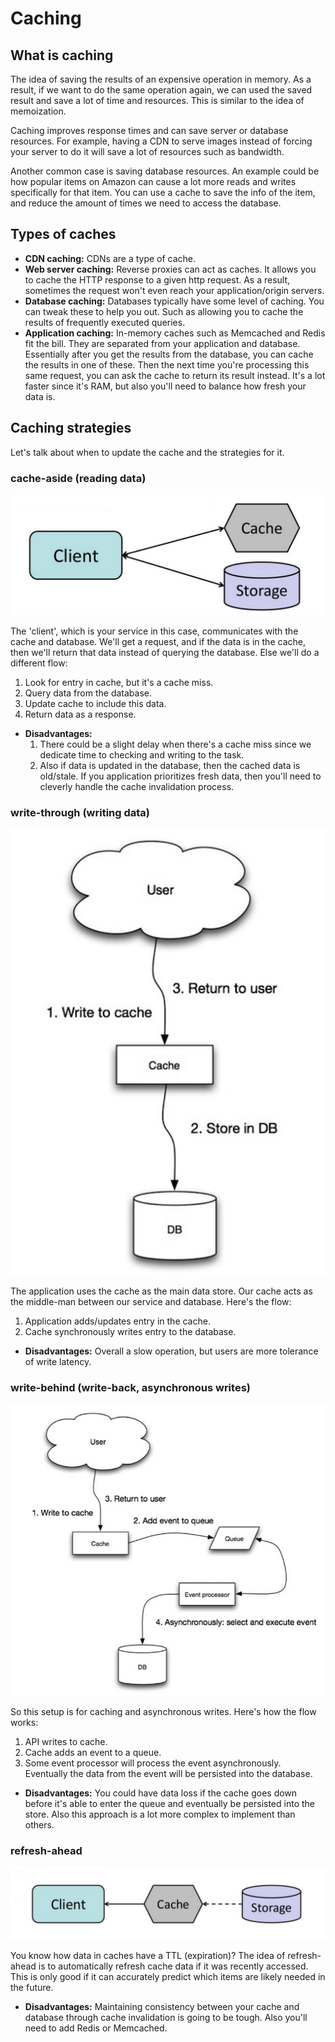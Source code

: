 # Caching

## What is caching
The idea of saving the results of an expensive operation in memory. As a result, if we want to do the same operation again, we can used the saved result and save a lot of time and resources. This is similar to the idea of memoization.

Caching improves response times and can save server or database resources. For example, having a CDN to serve images instead of forcing your server to do it will save a lot of resources such as bandwidth. 

Another common case is saving database resources. An example could be how popular items on Amazon can cause a lot more reads and writes specifically for that item. You can use a cache to save the info of the item, and reduce the amount of times we need to access the database.

## Types of caches
- **CDN caching:** CDNs are a type of cache.
- **Web server caching:** Reverse proxies can act as caches. It allows you to cache the HTTP response to a given http request. As a result, sometimes the request won't even reach your application/origin servers.
- **Database caching:** Databases typically have some level of caching. You can tweak these to help you out. Such as allowing you to cache the results of frequently executed queries.
- **Application caching:** In-memory caches such as Memcached and Redis fit the bill. They are separated from your application and database. Essentially after you get the results from the database, you can cache the results in one of these. Then the next time you're processing this same request, you can ask the cache to return its result instead. It's a lot faster since it's RAM, but also you'll need to balance how fresh your data is.

## Caching strategies
Let's talk about when to update the cache and the strategies for it.

### cache-aside (reading data)
![](https://github.com/donnemartin/system-design-primer/raw/master/images/ONjORqk.png)

The 'client', which is your service in this case, communicates with the cache and database. We'll get a request, and if the data is in the cache, then we'll return that data instead of querying the database. Else we'll do a different flow:
1. Look for entry in cache, but it's a cache miss.
2. Query data from the database.
3. Update cache to include this data.
4. Return data as a response.

- **Disadvantages:** 
  1. There could be a slight delay when there's a cache miss since we dedicate time to checking and writing to the task. 
  2. Also if data is updated in the database, then the cached data is old/stale. If you application prioritizes fresh data, then you'll need to cleverly handle the cache invalidation process.

### write-through (writing data)
![](https://github.com/donnemartin/system-design-primer/raw/master/images/0vBc0hN.png)

The application uses the cache as the main data store. Our cache acts as the middle-man between our service and database. Here's the flow: 
1. Application adds/updates entry in the cache.
2. Cache synchronously writes entry to the database.

- **Disadvantages:** Overall a slow operation, but users are more tolerance of write latency.

### write-behind (write-back, asynchronous writes)
![](https://github.com/donnemartin/system-design-primer/raw/master/images/rgSrvjG.png)

So this setup is for caching and asynchronous writes. Here's how the flow works:
1. API writes to cache.
2. Cache adds an event to a queue.
3. Some event processor will process the event asynchronously. Eventually the data from the event will be persisted into the database.

- **Disadvantages:** You could have data loss if the cache goes down before it's able to enter the queue and eventually be persisted into the store. Also this approach is a lot more complex to implement than others.

### refresh-ahead
![](https://github.com/donnemartin/system-design-primer/raw/master/images/kxtjqgE.png)

You know how data in caches have a TTL (expiration)? The idea of refresh-ahead is to automatically refresh cache data if it was recently accessed. This is only good if it can accurately predict which items are likely needed in the future.

- **Disadvantages:** Maintaining consistency between your cache and database through cache invalidation is going to be tough. Also you'll need to add Redis or Memcached.